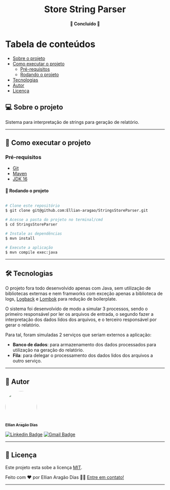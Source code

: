 <h1 align="center">
     Store String Parser
</h1>

<h4 align="center">
	🚧 Concluído 🚧
</h4>

Tabela de conteúdos
=================

* [Sobre o projeto](#-sobre-o-projeto)
* [Como executar o projeto](#-como-executar-o-projeto)
    * [Pré-requisitos](#pré-requisitos)
    * [Rodando o projeto](#user-content--rodando-o-projeto)
* [Tecnologias](#-tecnologias)
* [Autor](#-autor)
* [Licença](#user-content--licença)


## 💻 Sobre o projeto

Sistema para interpretação de strings para geração de relatório.

---

## 🚀 Como executar o projeto

### Pré-requisitos

- [Git](https://git-scm.com/downloads)
- [Maven](https://maven.apache.org/)
- [JDK 16](https://adoptopenjdk.net/?variant=openjdk16&jvmVariant=openj9)

#### 🎲 Rodando o projeto

```bash

# Clone este repositório
$ git clone git@github.com:Ellian-aragao/StringsStoreParser.git

# Acesse a pasta do projeto no terminal/cmd
$ cd StringsStoreParser

# Instale as dependências
$ mvn install

# Execute a aplicação
$ mvn compile exec:java

```
---

## 🛠 Tecnologias

O projeto fora todo desenvolvido apenas com Java, sem utilização de bibliotecas externas e nem framworks com exceção
apenas a biblioteca de logs, [Logback](http://logback.qos.ch/) e [Lombok](https://projectlombok.org/) para redução de
boilerplate.

O sistema foi desenvolvido de modo a simular 3 processos, sendo o primeiro responsável por ler os arquivos de entrada,
o segundo fazer a interpretação dos dados lidos dos arquivos, e o terceiro responsável por gerar o relatório.

Para tal, foram simuladas 2 serviços que seriam externos a aplicação:
- **Banco de dados**: para armazenamento dos dados processados para utilização na geração do relatório.
- **Fila**: para delegar o processamento dos dados lidos dos arquivos a outro serviço.

---

## 🦸 Autor


 <img style="border-radius: 50%;" src="https://avatars1.githubusercontent.com/u/52057913?s=400&u=222dffcab5586f0eb4efcbff06caa868450f6b8a&v=4" width="100px;" alt=""/>
 <br />
 <a><sub><b>Ellian Aragão Dias</b></sub></a>

[![Linkedin Badge](https://img.shields.io/badge/-Ellian-blue?style=flat-square&logo=Linkedin&logoColor=white&link=https://www.linkedin.com/in/ellian-arag%C3%A3o-dias-22192a159/)](https://www.linkedin.com/in/ellian-arag%C3%A3o-dias-22192a159/)
[![Gmail Badge](https://img.shields.io/badge/-ellian.aragao@gmail.com-c14438?style=flat-square&logo=Gmail&logoColor=white&link=mailto:ellian.aragao@gmail.com)](mailto:ellian.aragao@gmail.com)

---

## 📝 Licença

Este projeto esta sobe a licença [MIT](./LICENSE).

Feito com ❤️ por Ellian Aragão Dias 👋🏽 [Entre em contato!](https://www.linkedin.com/in/ellian-arag%C3%A3o-dias-22192a159/)

---

